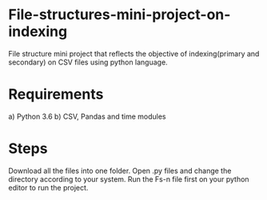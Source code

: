# File-structures-mini-project-on-indexing
File structure mini project that reflects the objective of indexing(primary and secondary) on CSV files using python language.

# Requirements
a) Python 3.6 
b) CSV, Pandas and time modules

# Steps
Download all the files into one folder. Open .py files and change the directory according to your system.
Run the Fs-n file first on your python editor to run the project.
